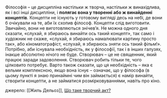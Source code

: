 ---
---

Філософія – це дисципліна настільки ж творча, настільки ж винахідлива, як і всі інші дисципліни, і **полягає вона у творенні або ж винайденні концептів**. Концепти не існують у готовому вигляді десь на небі, де вони б очікували на те, аби їх схопив філософ. Концепти слід виготовити. Звичайно, вони не виготовляються знічев’я. Не можна одного дня сказати, «слухай, я збираюсь винайти ось такий концепт», так само і художник не скаже, «слухай, я збираюсь намалювати картину просто так», або кіноматографіст, «слухай, я збираюсь зняти ось такий фільм!». Потрібно, аби існувала необхідність, як у філософії, так і в інших галузях, інакше абсолютно нічого не буде. Створювач – це не священник, який працює заради задоволення. Створювач робить тільки те, чого цілковито потребує. Варто також сказати, що ця необхідність – яка є вельми комплексною, якщо вона існує – означає, що у філософа (в цьому пункті я знаю принаймні чим він займається) є намір винайти, створити концепти, а не займатися розмірковуваннями, навіть про кіно.

джерело: [[Жиль Дельоз]], [Що таке творчий акт?](https://kontur.media/deleuze_acte_de_creation/)
